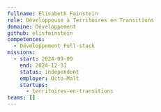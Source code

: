 ```yaml
---
fullname: Elisabeth Fainstein
role: Développeuse à Territoires en Transitions
domaine: Développement
github: elisfainstein
competences:
  - Développement Full-stack
missions:
  - start: 2024-09-09
    end: 2024-12-31
    status: independent
    employer: Octo-Malt
    startups:
      - territoires-en-transitions
teams: []
---
```

